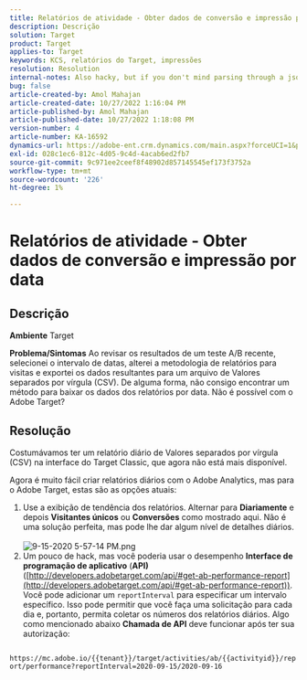 ```yaml
---
title: Relatórios de atividade - Obter dados de conversão e impressão por data
description: Descrição
solution: Target
product: Target
applies-to: Target
keywords: KCS, relatórios do Target, impressões
resolution: Resolution
internal-notes: Also hacky, but if you don't mind parsing through a json file for the data, the UI makes a request to get that daily data when you load the trend report above you could grab. If you monitor the network calls it should be one with the file name of performance.at.json.
bug: false
article-created-by: Amol Mahajan
article-created-date: 10/27/2022 1:16:04 PM
article-published-by: Amol Mahajan
article-published-date: 10/27/2022 1:18:08 PM
version-number: 4
article-number: KA-16592
dynamics-url: https://adobe-ent.crm.dynamics.com/main.aspx?forceUCI=1&pagetype=entityrecord&etn=knowledgearticle&id=fc74787f-f955-ed11-bba2-6045bd006793
exl-id: 028c1ec6-812c-4d05-9c4d-4acab6ed2fb7
source-git-commit: 9c971ee2ceef8f48902d857145545ef173f3752a
workflow-type: tm+mt
source-wordcount: '226'
ht-degree: 1%

---
```


# Relatórios de atividade - Obter dados de conversão e impressão por data

## Descrição

<b>Ambiente</b>
Target


<b>Problema/Sintomas</b>
Ao revisar os resultados de um teste A/B recente, selecionei o intervalo de datas, alterei a metodologia de relatórios para visitas e exportei os dados resultantes para um arquivo de Valores separados por vírgula (CSV). De alguma forma, não consigo encontrar um método para baixar os dados dos relatórios por data. Não é possível com o Adobe Target?




## Resolução


Costumávamos ter um relatório diário de Valores separados por vírgula (CSV) na interface do Target Classic, que agora não está mais disponível.

Agora é muito fácil criar relatórios diários com o Adobe Analytics, mas para o Adobe Target, estas são as opções atuais:

1. Use a exibição de tendência dos relatórios. Alternar para <b>Diariamente</b> e depois <b>Visitantes únicos</b> ou <b>Conversões</b> como mostrado aqui. Não é uma solução perfeita, mas pode lhe dar algum nível de detalhes diários.<br>\
   ![9-15-2020 5-57-14 PM.png](https://experienceleaguecommunities.adobe.com/t5/image/serverpage/image-id/26856iB79D1F7E2EB217FD/image-size/medium?v=1.0&amp;amp;px=400)
2. Um pouco de hack, mas você poderia usar o desempenho <b>Interface de programação de aplicativo</b> (<b>API)</b> ([http://developers.adobetarget.com/api/#get-ab-performance-report](http://developers.adobetarget.com/api/#get-ab-performance-report)). Você pode adicionar um `reportInterval` para especificar um intervalo específico. Isso pode permitir que você faça uma solicitação para cada dia e, portanto, permita coletar os números dos relatórios diários. Algo como mencionado abaixo <b>Chamada de API</b> deve funcionar após ter sua autorização:


`      https://mc.adobe.io/{{tenant}}/target/activities/ab/{{activityid}}/report/performance?reportInterval=2020-09-15/2020-09-16`
